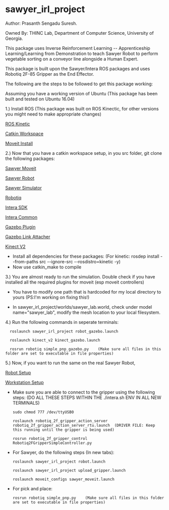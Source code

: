 # sawyer_irl_project
Author: Prasanth Sengadu Suresh.

Owned By: THINC Lab, Department of Computer Science,
          University of Georgia.

This package uses Inverse Reinforcement Learning -- Apprenticeship Learning/Learning from Demonstration to teach Sawyer Robot to perform vegetable sorting on a conveyor line alongside a Human Expert.

This package is built upon the Sawyer/Intera ROS packages and uses Robotiq 2F-85 Gripper as the End Effector.

The following are the steps to be followed to get this package working:

  Assuming you have a working version of Ubuntu (This package has been built and tested on Ubuntu 16.04)
  
  1.) Install ROS (This package was built on ROS Kinectic, for other versions you might need to make appropriate changes)
  
   [ROS Kinetic](https://wiki.ros.org/kinetic/Installation/Ubuntu)
      
   [Catkin Workspace](https://wiki.ros.org/catkin/Tutorials/create_a_workspace)
      
   [Moveit Install](https://moveit.ros.org/install/)
      
  2.) Now that you have a catkin workspace setup, in you src folder, git clone the following packages:
  
   [Sawyer Moveit](https://github.com/thinclab/sawyer_moveit/tree/release-5.2.0)
      
   [Sawyer Robot](https://github.com/thinclab/sawyer_robot/tree/release-5.2.0)
      
   [Sawyer Simulator](https://github.com/thinclab/sawyer_simulator/tree/release-5.2.0)
      
   [Robotiq](https://github.com/thinclab/robotiq)
      
   [Intera SDK](https://github.com/RethinkRobotics/intera_sdk/tree/release-5.2.0)
      
   [Intera Common](https://github.com/RethinkRobotics/intera_common/tree/release-5.2.0)
      
   [Gazebo Plugin](https://github.com/prasuchit/roboticsgroup_gazebo_plugins-1)
      
   [Gazebo Link Attacher](https://github.com/pal-robotics/gazebo_ros_link_attacher)
      
   [Kinect V2](https://github.com/prasuchit/kinect_v2_udrf)
      
   - Install all dependencies for these packages: (For kinetic: rosdep install --from-paths src --ignore-src --rosdistro=kinetic -y)
   - Now use catkin_make to compile
      
  3.) You are almost ready to run the simulation. Double check if you have installed all the required plugins for moveit (esp moveit controllers)
  
   - You have to modify one path that is hardcoded for my local directory to yours (PS:I'm working on fixing this!)
      
   - In  sawyer_irl_project/worlds/sawyer_lab.world, check under model name="sawyer_lab", modify the mesh location to your local filesystem.
      
  4.) Run the following commands in seperate terminals:
  
      roslaunch sawyer_irl_project robot_gazebo.launch
  
      roslaunch kinect_v2 kinect_gazebo.launch
      
      rosrun robotiq simple_pnp_gazebo.py    (Make sure all files in this folder are set to executable in file properties)
      
  5.) Now, if you want to run the same on the real Sawyer Robot,
  
   [Robot Setup](http://sdk.rethinkrobotics.com/intera/Robot_Setup)
        
   [Workstation Setup](http://sdk.rethinkrobotics.com/intera/Workstation_Setup)
        
   - Make sure you are able to connect to the gripper using the following steps: (DO ALL THESE STEPS WITHIN THE ./intera.sh ENV IN ALL NEW TERMINALS)
        
         sudo chmod 777 /dev/ttyUSB0
          
         roslaunch robotiq_2f_gripper_action_server robotiq_2f_gripper_action_server_rtu.launch  (DRIVER FILE: Keep this running until the gripper is being used)
          
         rosrun robotiq_2f_gripper_control Robotiq2FGripperSimpleController.py     
          
   - For Sawyer, do the following steps (In new tabs):
        
         roslaunch sawyer_irl_project robot.launch
          
         roslaunch sawyer_irl_project upload_gripper.launch      
          
         roslaunch moveit_configs sawyer_moveit.launch
          
   - For pick and place:
        
         rosrun robotiq simple_pnp.py    (Make sure all files in this folder are set to executable in file properties)
